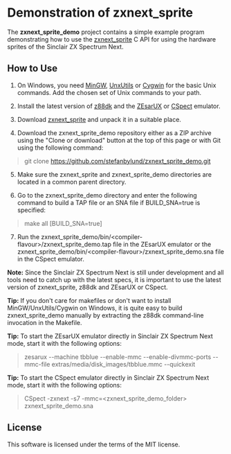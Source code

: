 # Demonstration of zxnext_sprite

The **zxnext_sprite_demo** project contains a simple example program demonstrating
how to use the [zxnext_sprite](https://github.com/stefanbylund/zxnext_sprite) C
API for using the hardware sprites of the Sinclair ZX Spectrum Next.

## How to Use

1. On Windows, you need [MinGW](http://www.mingw.org/),
[UnxUtils](https://sourceforge.net/projects/unxutils/) or
[Cygwin](https://www.cygwin.com/) for the basic Unix commands. Add the chosen
set of Unix commands to your path.

2. Install the latest version of [z88dk](https://github.com/z88dk/z88dk) and the
[ZEsarUX](https://sourceforge.net/projects/zesarux/) or
[CSpect](https://dailly.blogspot.se/2017/07/new-cspect-zx-spectrum-next-emulator.html)
emulator.

3. Download [zxnext_sprite](https://github.com/stefanbylund/zxnext_sprite/blob/master/build/zxnext_sprite.zip)
and unpack it in a suitable place.

4. Download the zxnext_sprite_demo repository either as a ZIP archive using the
"Clone or download" button at the top of this page or with Git using the
following command:

> git clone https://github.com/stefanbylund/zxnext_sprite_demo.git

5. Make sure the zxnext_sprite and zxnext_sprite_demo directories are located in
a common parent directory.

6. Go to the zxnext_sprite_demo directory and enter the following command to
build a TAP file or an SNA file if BUILD_SNA=true is specified:

> make all [BUILD_SNA=true]

7. Run the zxnext_sprite_demo/bin/\<compiler-flavour\>/zxnext_sprite_demo.tap
file in the ZEsarUX emulator or the
zxnext_sprite_demo/bin/\<compiler-flavour\>/zxnext_sprite_demo.sna file in the
CSpect emulator.

**Note:** Since the Sinclair ZX Spectrum Next is still under development and all
tools need to catch up with the latest specs, it is important to use the latest
version of zxnext_sprite, z88dk and ZEsarUX or CSpect.

**Tip:** If you don't care for makefiles or don't want to install
MinGW/UnxUtils/Cygwin on Windows, it is quite easy to build zxnext_sprite_demo
manually by extracting the z88dk command-line invocation in the Makefile.

**Tip:** To start the ZEsarUX emulator directly in Sinclair ZX Spectrum Next
mode, start it with the following options:

> zesarux --machine tbblue --enable-mmc --enable-divmmc-ports --mmc-file extras/media/disk_images/tbblue.mmc --quickexit

**Tip:** To start the CSpect emulator directly in Sinclair ZX Spectrum Next
mode, start it with the following options:

> CSpect -zxnext -s7 -mmc=<zxnext_sprite_demo_folder> zxnext_sprite_demo.sna

## License

This software is licensed under the terms of the MIT license.
